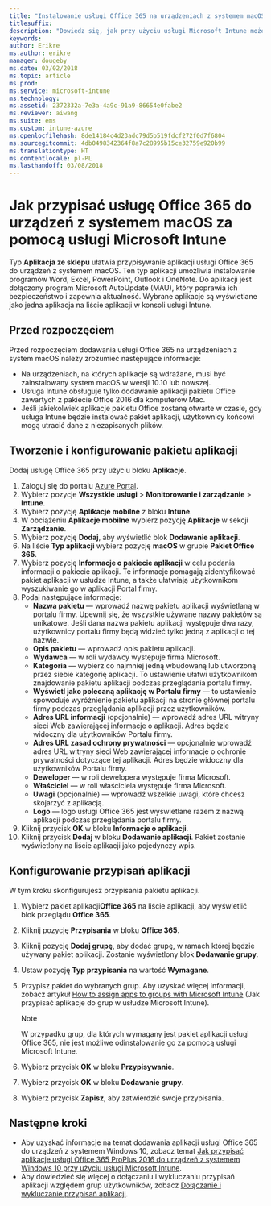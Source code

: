 ```yaml
---
title: "Instalowanie usługi Office 365 na urządzeniach z systemem macOS przy użyciu usługi Microsoft Intune"
titlesuffix: 
description: "Dowiedz się, jak przy użyciu usługi Microsoft Intune możesz zainstalować aplikacje usługi Office 365 na urządzeniach z systemem macOS."
keywords: 
author: Erikre
ms.author: erikre
manager: dougeby
ms.date: 03/02/2018
ms.topic: article
ms.prod: 
ms.service: microsoft-intune
ms.technology: 
ms.assetid: 2372332a-7e3a-4a9c-91a9-86654e0fabe2
ms.reviewer: aiwang
ms.suite: ems
ms.custom: intune-azure
ms.openlocfilehash: 8de14184c4d23adc79d5b519fdcf272f0d7f6804
ms.sourcegitcommit: 4db0498342364f8a7c28995b15ce32759e920b99
ms.translationtype: HT
ms.contentlocale: pl-PL
ms.lasthandoff: 03/08/2018
---
```

# <a name="how-to-assign-office-365-to-macos-devices-with-microsoft-intune"></a>Jak przypisać usługę Office 365 do urządzeń z systemem macOS za pomocą usługi Microsoft Intune

Typ **Aplikacja ze sklepu** ułatwia przypisywanie aplikacji usługi Office 365 do urządzeń z systemem macOS. Ten typ aplikacji umożliwia instalowanie programów Word, Excel, PowerPoint, Outlook i OneNote. Do aplikacji jest dołączony program Microsoft AutoUpdate (MAU), który poprawia ich bezpieczeństwo i zapewnia aktualność. Wybrane aplikacje są wyświetlane jako jedna aplikacja na liście aplikacji w konsoli usługi Intune.


## <a name="before-you-start"></a>Przed rozpoczęciem

Przed rozpoczęciem dodawania usługi Office 365 na urządzeniach z system macOS należy zrozumieć następujące informacje:

- Na urządzeniach, na których aplikacje są wdrażane, musi być zainstalowany system macOS w wersji 10.10 lub nowszej.
- Usługa Intune obsługuje tylko dodawanie aplikacji pakietu Office zawartych z pakiecie Office 2016 dla komputerów Mac.
- Jeśli jakiekolwiek aplikacje pakietu Office zostaną otwarte w czasie, gdy usługa Intune będzie instalować pakiet aplikacji, użytkownicy końcowi mogą utracić dane z niezapisanych plików.

## <a name="create-and-configure-the-app-suite"></a>Tworzenie i konfigurowanie pakietu aplikacji

Dodaj usługę Office 365 przy użyciu bloku **Aplikacje**.
1. Zaloguj się do portalu [Azure Portal](https://portal.azure.com).
2. Wybierz pozycje **Wszystkie usługi** > **Monitorowanie i zarządzanie** > **Intune**.
3. Wybierz pozycję **Aplikacje mobilne** z bloku **Intune**.
4. W obciążeniu **Aplikacje mobilne** wybierz pozycję **Aplikacje** w sekcji **Zarządzanie**. 
5. Wybierz pozycję **Dodaj**, aby wyświetlić blok **Dodawanie aplikacji**.
6. Na liście **Typ aplikacji** wybierz pozycję **macOS** w grupie **Pakiet Office 365**.
7. Wybierz pozycję **Informacje o pakiecie aplikacji** w celu podania informacji o pakiecie aplikacji. Te informacje pomagają zidentyfikować pakiet aplikacji w usłudze Intune, a także ułatwiają użytkownikom wyszukiwanie go w aplikacji Portal firmy.
8.  Podaj następujące informacje:
    - **Nazwa pakietu** — wprowadź nazwę pakietu aplikacji wyświetlaną w portalu firmy. Upewnij się, że wszystkie używane nazwy pakietów są unikatowe. Jeśli dana nazwa pakietu aplikacji występuje dwa razy, użytkownicy portalu firmy będą widzieć tylko jedną z aplikacji o tej nazwie.
    - **Opis pakietu** — wprowadź opis pakietu aplikacji.
    - **Wydawca** — w roli wydawcy występuje firma Microsoft.
    - **Kategoria** — wybierz co najmniej jedną wbudowaną lub utworzoną przez siebie kategorię aplikacji. To ustawienie ułatwi użytkownikom znajdowanie pakietu aplikacji podczas przeglądania portalu firmy.
    - **Wyświetl jako polecaną aplikację w Portalu firmy** — to ustawienie spowoduje wyróżnienie pakietu aplikacji na stronie głównej portalu firmy podczas przeglądania aplikacji przez użytkowników.
    - **Adres URL informacji** (opcjonalnie) — wprowadź adres URL witryny sieci Web zawierającej informacje o aplikacji. Adres będzie widoczny dla użytkowników Portalu firmy.
    - **Adres URL zasad ochrony prywatności** — opcjonalnie wprowadź adres URL witryny sieci Web zawierającej informacje o ochronie prywatności dotyczące tej aplikacji. Adres będzie widoczny dla użytkowników Portalu firmy.
    - **Deweloper** — w roli dewelopera występuje firma Microsoft.
    - **Właściciel** — w roli właściciela występuje firma Microsoft.
    - **Uwagi** (opcjonalnie) — wprowadź wszelkie uwagi, które chcesz skojarzyć z aplikacją.
    - **Logo** — logo usługi Office 365 jest wyświetlane razem z nazwą aplikacji podczas przeglądania portalu firmy.
9.  Kliknij przycisk **OK** w bloku **Informacje o aplikacji**.
10. Kliknij przycisk **Dodaj** w bloku **Dodawanie aplikacji**.
    Pakiet zostanie wyświetlony na liście aplikacji jako pojedynczy wpis.

## <a name="configure-app-assignments"></a>Konfigurowanie przypisań aplikacji

W tym kroku skonfigurujesz przypisania pakietu aplikacji. 

1. Wybierz pakiet aplikacji**Office 365** na liście aplikacji, aby wyświetlić blok przeglądu **Office 365**.
2. Kliknij pozycję **Przypisania** w bloku **Office 365**.
3. Kliknij pozycję **Dodaj grupę**, aby dodać grupę, w ramach której będzie używany pakiet aplikacji. Zostanie wyświetlony blok **Dodawanie grupy**.
3. Ustaw pozycję **Typ przypisania** na wartość **Wymagane**.
4. Przypisz pakiet do wybranych grup. Aby uzyskać więcej informacji, zobacz artykuł [How to assign apps to groups with Microsoft Intune](apps-deploy.md) (Jak przypisać aplikacje do grup w usłudze Microsoft Intune).

    >[!Note]
    > W przypadku grup, dla których wymagany jest pakiet aplikacji usługi Office 365, nie jest możliwe odinstalowanie go za pomocą usługi Microsoft Intune.

5. Wybierz przycisk **OK** w bloku **Przypisywanie**.
6. Wybierz przycisk **OK** w bloku **Dodawanie grupy**.
7. Wybierz przycisk **Zapisz**, aby zatwierdzić swoje przypisania.

## <a name="next-steps"></a>Następne kroki

- Aby uzyskać informacje na temat dodawania aplikacji usługi Office 365 do urządzeń z systemem Windows 10, zobacz temat [Jak przypisać aplikacje usługi Office 365 ProPlus 2016 do urządzeń z systemem Windows 10 przy użyciu usługi Microsoft Intune](apps-add-office365.md).
- Aby dowiedzieć się więcej o dołączaniu i wykluczaniu przypisań aplikacji względem grup użytkowników, zobacz [Dołączanie i wykluczanie przypisań aplikacji](apps-inc-exl-assignments.md).
